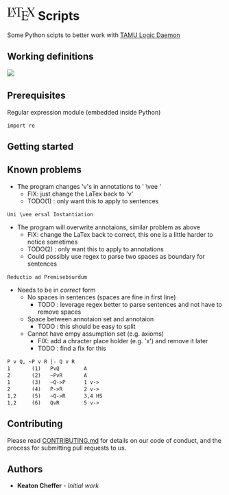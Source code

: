 # <img src="https://github.com/chefferk/latex_scripts/blob/master/Notes/latex.png?raw=true" height="30px"/> Scripts

Some Python scipts to better work with [TAMU Logic Daemon](http://logic.tamu.edu/daemon.html)

## Working definitions
<kbd><img src="http://logic.tamu.edu/Images/lop.gif"/></kbd>

## Prerequisites

Regular expression module (embedded inside Python)

```
import re
```
## Getting started


## Known problems
* The program changes 'v's in annotations to ' \vee '
  * FIX: just change the LaTex back to 'v'
  * TODO(1) : only want this to apply to sentences
```
Uni \vee ersal Instantiation
```
* The program will overwrite annotaions, similar problem as above 
  * FIX: change the LaTex back to correct, this one is a little harder to notice sometimes
  * TODO(2) : only want this to apply to annotations
  * Could possibly use regex to parse two spaces as boundary for sentences
```
Reductio ad Premisebsurdum
```
* Needs to be in *correct* form
  * No spaces in sentences (spaces are fine in first line)
    * TODO : leverage regex better to parse sentences and not have to remove spaces
  * Space between annotaion set and annotaion
    * TODO : this should be easy to split
  * Cannot have empy assumption set (e.g. axioms)
    * FIX: add a chracter place holder (e.g. 'x') and remove it later
    * TODO : find a fix for this

```
P v Q, ~P v R |- Q v R
1       (1)   PvQ        A
2       (2)   ~PvR       A
1       (3)   ~Q->P      1 v->
2       (4)   P->R       2 v->
1,2     (5)   ~Q->R      3,4 HS
1,2     (6)   QvR        5 v->
```

## Contributing

Please read [CONTRIBUTING.md](https://gist.github.com/PurpleBooth/b24679402957c63ec426) for details on our code of conduct, and the process for submitting pull requests to us.

## Authors

* **Keaton Cheffer** - *Initial work*
